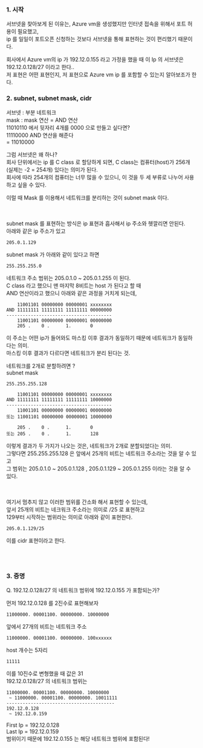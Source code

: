 
### 1. 시작

서브넷을 찾아보게 된 이유는, Azure vm을 생성했지만 인터넷 접속을 위해서 포트 허용이 필요했고,    
ip 를 일일이 포트오픈 신청하는 것보다 서브넷을 통해 표현하는 것이 편리했기 때문이다.

회사에서 Azure vm의 ip 가 192.12.0.155 라고 가정을 했을 때 이 Ip 의 서브넷은 192.12.0.128/27 이라고 한다..   
저 표현은 어떤 표현인지, 저 표현으로 Azure vm ip 를 포함할 수 있는지 알아보조가 한다.


### 2. subnet, subnet mask, cidr

서브넷 : 부분 네트워크   
mask : mask 연산 = AND 연산    
11010110 에서 뒷자리 4개를 0000 으로 만들고 싶다면?    
11110000 AND 연산을 해준다   
= 11010000    



그럼 서브넷은 왜 하나?    
회사 단위에서는 ip 를 C class 로 할당하게 되면, C class는 컴퓨터(host)가 256개(실제는 -2 = 254개) 있다는 의미가 된다.    
회사에 따라 254개의 컴퓨터는 너무 많을 수 있으니, 이 것을 두 세 부류로 나누어 사용하고 싶을 수 있다.    

이럴 때 Mask 를 이용해서 네트워크를 분리하는 것이 subnet mask 이다.

<br/><br/>
subnet mask 를 표현하는 방식은 ip 표현과 흡사해서 ip 주소와 헷깔리면 안된다.    
아래와 같은 ip 주소가 있고
```
205.0.1.129
```
subnet mask 가 아래와 같이 있다고 하면
```
255.255.255.0
```
네트워크 주소 범위는 205.0.1.0 ~ 205.0.1.255 이 된다.    
C class 라고 했으니 맨 마지막 8비트는 host 가 된다고 할 때   
AND 연산이라고 했으니 아래와 같은 과정을 거치게 되는데,
```
    11001101 00000000 00000001 xxxxxxxx
AND 11111111 11111111 11111111 00000000
---------------------------------------
    11001101 00000000 00000001 00000000
    205 .    0 .      1.       0
```
이 주소는 어떤 ip가 들어와도 마스킹 이후 결과가 동일하기 때문에 네트워크가 동일하다는 의미.    
마스킹 이후 결과가 다르다면 네트워크가 분리 된다는 것.    


네트워크를 2개로 분할하려면 ?   
subnet mask
```
255.255.255.128
```
```
    11001101 00000000 00000001 xxxxxxxx
AND 11111111 11111111 11111111 10000000
---------------------------------------
    11001101 00000000 00000001 00000000
또는 11001101 00000000 00000001 10000000

    205 .    0 .      1.       0
또는 205 .    0 .      1.       128
```
이렇게 결과가 두 가지가 나오는 것은, 네트워크가 2개로 분할되었다는 의미.    
그렇다면 255.255.255.128 은 앞에서 25개의 비트는 네트워크 주소라는 것을 알 수 있고   
그 범위는 205.0.1.0 ~ 205.0.1.128 , 205.0.1.129 ~ 205.0.1.255 이라는 것을 알 수 있다.


<br/><br/>
여기서 멈추지 않고 이러한 범위를 간소화 해서 표현할 수 있는데,   
앞서 25개의 비트는 네크워크 주소라는 의미로 /25 로 표현하고    
129부터 시작하는 범위라는 의미로 아래와 같이 표현한다.
```
205.0.1.129/25
```

이를 cidr 표현이라고 한다.


<br/><br/>

### 3. 증명
Q. 192.12.0.128/27 의 네트워크 범위에 192.12.0.155 가 포함되는가?   


먼저 192.12.0.128 를 2진수로 표현해보자
```
11000000. 00001100. 00000000. 10000000
```
앞에서 27개의 비트는 네트워크 주소
```
11000000. 00001100. 00000000. 100xxxxxx
```
host 개수는 5자리 
```
11111
```
이를 10진수로 변형했을 때 값은 31    
192.12.0.128/27 의 네트워크 범위는
```
11000000. 00001100. 00000000. 10000000
 ~ 11000000. 00001100. 00000000. 10011111
----------------------------------------
192.12.0.128
 ~ 192.12.0.159
```
First Ip = 192.12.0.128   
Last Ip = 192.12.0.159    
범위이기 때문에 192.12.0.155 는 해당 네트워크 범위에 포함된다!

